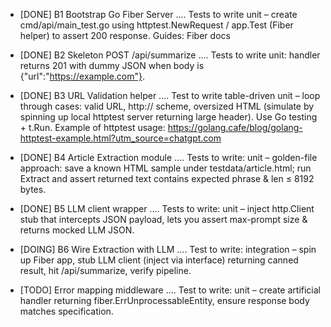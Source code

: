- [DONE] B1  Bootstrap Go Fiber Server .... Tests to write  unit – create cmd/api/main_test.go using httptest.NewRequest / app.Test (Fiber helper) to assert 200 response. Guides: Fiber docs


- [DONE] B2 Skeleton POST /api/summarize .... Tests to write unit: handler returns 201 with dummy JSON when body is {"url":"https://example.com"}.


- [DONE] B3 URL Validation helper .... Test to write table-driven unit – loop through cases: valid URL, http:// scheme, oversized HTML (simulate by spinning up local httptest server returning large header). Use Go testing + t.Run. Example of httptest usage: https://golang.cafe/blog/golang-httptest-example.html?utm_source=chatgpt.com


- [DONE] B4 Article Extraction module .... Tests to write: unit – golden-file approach: save a known HTML sample under testdata/article.html; run Extract and assert returned text contains expected phrase & len ≤ 8192 bytes.


- [DONE] B5 LLM client wrapper .... Tests to write: unit – inject http.Client stub that intercepts JSON payload, lets you assert max-prompt size & returns mocked LLM JSON.


- [DOING] B6 Wire Extraction with LLM .... Test to write: integration – spin up Fiber app, stub LLM client (inject via interface) returning canned result, hit /api/summarize, verify pipeline.


- [TODO] Error mapping middleware .... Test to write: unit – create artificial handler returning fiber.ErrUnprocessableEntity, ensure response body matches specification.


